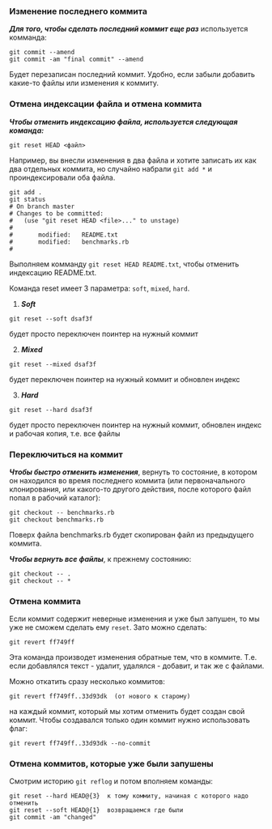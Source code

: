 ### Изменение последнего коммита

***Для того, чтобы сделать последний коммит еще раз*** используется комманда:
```
git commit --amend
git commit -am "final commit" --amend
```
Будет перезаписан последний коммит. Удобно, если забыли добавить какие-то файлы или изменения к коммиту.

### Отмена индексации файла и отмена коммита

***Чтобы отменить индексацию файла, используется следующая команда:***
```
git reset HEAD <файл>
```
Например, вы внесли изменения в два файла и хотите записать их как два отдельных коммита, но случайно набрали `git add *` и проиндексировали оба файла.
```
git add .
git status
# On branch master
# Changes to be committed:
#   (use "git reset HEAD <file>..." to unstage)
#
#       modified:   README.txt
#       modified:   benchmarks.rb
#
```
Выполняем комманду `git reset HEAD README.txt`, чтобы отменить индексацию README.txt.

Команда reset имеет 3 параметра: `soft`, `mixed`, `hard`.

1. ***Soft***
```
git reset --soft dsaf3f
```
будет просто переключен поинтер на нужный коммит

2. ***Mixed***
```
git reset --mixed dsaf3f
```
будет переключен поинтер на нужный коммит и обновлен индекс

3. ***Hard***
```
git reset --hard dsaf3f
```
будет просто переключен поинтер на нужный коммит, обновлен индекс и рабочая копия, т.е. все файлы


### Переключиться на коммит

***Чтобы быстро отменить изменения***, вернуть то состояние, в котором он находился во время последнего коммита (или первоначального клонирования, или какого-то другого действия, после которого файл попал в рабочий каталог):
```
git checkout -- benchmarks.rb
git checkout benchmarks.rb
```
Поверх файла benchmarks.rb будет скопирован файл из предыдущего коммита.

***Чтобы вернуть все файлы***, к прежнему состоянию:
```
git checkout -- .
git checkout -- *
```
### Отмена коммита
Если коммит содержит неверные изменения и уже был запушен, то мы уже не сможем сделать ему `reset`. Зато можно сделать:
```
git revert ff749ff
```
Эта команда производет изменения обратные тем, что в коммите. Т.е. если добавлялся текст - удалит, удалялся - добавит, и так же с файлами.

Можно откатить сразу несколько коммитов:
```
git revert ff749ff..33d93dk  (от нового к старому)
```
на каждый коммит, который мы хотим отменить будет создан свой коммит. Чтобы создавался только один коммит нужно использовать флаг:
```
git revert ff749ff..33d93dk --no-commit
```
### Отмена коммитов, которые уже были запушены
Смотрим историю `git reflog` и потом вполняем команды:
```
git reset --hard HEAD@{3}  к тому коммиту, начиная с которого надо отменить
git reset --soft HEAD@{1}  возвращаемся где были
git commit -am "changed"
```
